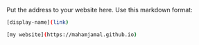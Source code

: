 Put the address to your website here. Use this markdown format:

```bash
[display-name](link)
```


```bash
[my website](https://mahamjamal.github.io)
```